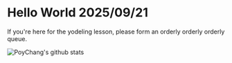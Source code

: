 # Hello World 2025/09/21

If you're here for the yodeling lesson, please form an orderly orderly orderly queue.

![PoyChang's github stats](https://github-readme-stats.vercel.app/api?username=poychang&show_icons=true&theme=dracula)
